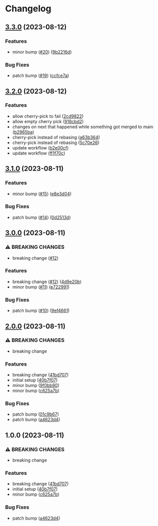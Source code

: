 # Changelog

## [3.3.0](https://github.com/devdoshi/stl-next-main-flow/compare/v3.2.0...v3.3.0) (2023-08-12)


### Features

* minor bump ([#20](https://github.com/devdoshi/stl-next-main-flow/issues/20)) ([9b2216d](https://github.com/devdoshi/stl-next-main-flow/commit/9b2216da66f9ce59377e02502ca8108311751406))


### Bug Fixes

* patch bump ([#19](https://github.com/devdoshi/stl-next-main-flow/issues/19)) ([ccfce7a](https://github.com/devdoshi/stl-next-main-flow/commit/ccfce7aa8cb3787141e6794e9d268df53e3dd281))

## [3.2.0](https://github.com/devdoshi/stl-next-main-flow/compare/v3.1.0...v3.2.0) (2023-08-12)


### Features

* allow cherry-pick to fail ([2cd9822](https://github.com/devdoshi/stl-next-main-flow/commit/2cd9822bde854ff7a136a8a9a805d59fd172f1dd))
* allow empty cherry pick ([918cbd2](https://github.com/devdoshi/stl-next-main-flow/commit/918cbd2cd07a9534f69f765c0786b2a702a6bd89))
* changes on next that happened while something got merged to main ([b2965ba](https://github.com/devdoshi/stl-next-main-flow/commit/b2965ba5945db0bff7ceb38e7b942dae9e2fb411))
* cherry-pick instead of rebasing ([a63b364](https://github.com/devdoshi/stl-next-main-flow/commit/a63b36414e0be4ff98fab0f03ceb265e26050ed3))
* cherry-pick instead of rebasing ([5c70e26](https://github.com/devdoshi/stl-next-main-flow/commit/5c70e26b2f81e0be16162189de1e54baeccc7e0d))
* update workflow ([b2e00cf](https://github.com/devdoshi/stl-next-main-flow/commit/b2e00cf30a69e23824226f0f9bc56e9d141175ec))
* update workflow ([ff1f70c](https://github.com/devdoshi/stl-next-main-flow/commit/ff1f70c6de6a282d1f64c76dbd57c6b39420edfb))

## [3.1.0](https://github.com/devdoshi/stl-next-main-flow/compare/v3.0.0...v3.1.0) (2023-08-11)


### Features

* minor bump ([#15](https://github.com/devdoshi/stl-next-main-flow/issues/15)) ([e8e3d04](https://github.com/devdoshi/stl-next-main-flow/commit/e8e3d0448fbc585139b9fec7f8b7d8faa7a60085))


### Bug Fixes

* patch bump ([#14](https://github.com/devdoshi/stl-next-main-flow/issues/14)) ([0d2513d](https://github.com/devdoshi/stl-next-main-flow/commit/0d2513d0d876a5d4c10abac6b3b122e97b0ebe4f))

## [3.0.0](https://github.com/devdoshi/stl-next-main-flow/compare/v2.0.0...v3.0.0) (2023-08-11)


### ⚠ BREAKING CHANGES

* breaking change ([#12](https://github.com/devdoshi/stl-next-main-flow/issues/12))

### Features

* breaking change ([#12](https://github.com/devdoshi/stl-next-main-flow/issues/12)) ([4d9e20b](https://github.com/devdoshi/stl-next-main-flow/commit/4d9e20b66c06d807da180b4a65e8c5f3eecd8b16))
* minor bump ([#11](https://github.com/devdoshi/stl-next-main-flow/issues/11)) ([e722991](https://github.com/devdoshi/stl-next-main-flow/commit/e722991c15685c354b00a994b4ea1aafbb812314))


### Bug Fixes

* patch bump ([#10](https://github.com/devdoshi/stl-next-main-flow/issues/10)) ([9ef4661](https://github.com/devdoshi/stl-next-main-flow/commit/9ef466183639bc02a9eb289f2415604bb61afeba))

## [2.0.0](https://github.com/devdoshi/stl-next-main-flow/compare/v1.0.0...v2.0.0) (2023-08-11)


### ⚠ BREAKING CHANGES

* breaking change

### Features

* breaking change ([41bd707](https://github.com/devdoshi/stl-next-main-flow/commit/41bd70716a7b701dfb9498123a8f0f689ce8e445))
* initial setup ([40b7f07](https://github.com/devdoshi/stl-next-main-flow/commit/40b7f07c227ffe84aa5a3c40b48506abb5002347))
* minor bump ([9f0bb80](https://github.com/devdoshi/stl-next-main-flow/commit/9f0bb80a92336153bed8d0ec9e2f0d9b4d012506))
* minor bump ([c625a7b](https://github.com/devdoshi/stl-next-main-flow/commit/c625a7b32459e8103fdcca50bbb63f0e0eddf55a))


### Bug Fixes

* patch bump ([01c9b67](https://github.com/devdoshi/stl-next-main-flow/commit/01c9b672afe5439641875d87891e1c9b18a98019))
* patch bump ([a4623d4](https://github.com/devdoshi/stl-next-main-flow/commit/a4623d406bd436c8cd02593b4392660e613bc53b))

## 1.0.0 (2023-08-11)


### ⚠ BREAKING CHANGES

* breaking change

### Features

* breaking change ([41bd707](https://github.com/devdoshi/stl-next-main-flow/commit/41bd70716a7b701dfb9498123a8f0f689ce8e445))
* initial setup ([40b7f07](https://github.com/devdoshi/stl-next-main-flow/commit/40b7f07c227ffe84aa5a3c40b48506abb5002347))
* minor bump ([c625a7b](https://github.com/devdoshi/stl-next-main-flow/commit/c625a7b32459e8103fdcca50bbb63f0e0eddf55a))


### Bug Fixes

* patch bump ([a4623d4](https://github.com/devdoshi/stl-next-main-flow/commit/a4623d406bd436c8cd02593b4392660e613bc53b))
